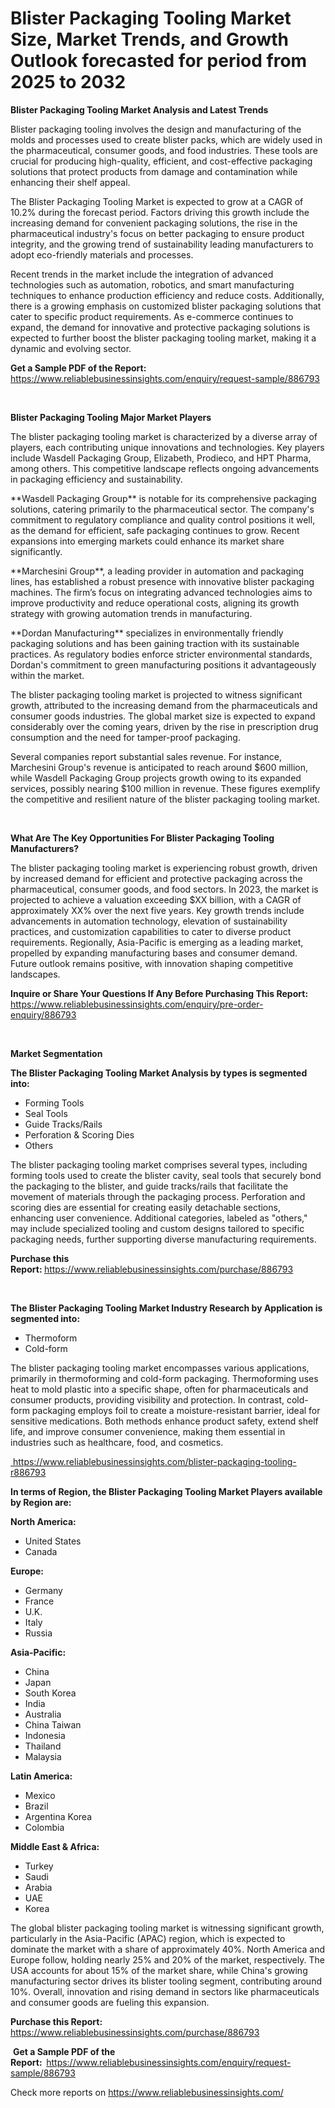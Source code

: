 <p><h1>Blister Packaging Tooling Market Size, Market Trends, and Growth Outlook forecasted for period from 2025 to 2032</h1></p><p><strong>Blister Packaging Tooling Market Analysis and Latest Trends</strong></p>
<p><p>Blister packaging tooling involves the design and manufacturing of the molds and processes used to create blister packs, which are widely used in the pharmaceutical, consumer goods, and food industries. These tools are crucial for producing high-quality, efficient, and cost-effective packaging solutions that protect products from damage and contamination while enhancing their shelf appeal.</p><p>The Blister Packaging Tooling Market is expected to grow at a CAGR of 10.2% during the forecast period. Factors driving this growth include the increasing demand for convenient packaging solutions, the rise in the pharmaceutical industry's focus on better packaging to ensure product integrity, and the growing trend of sustainability leading manufacturers to adopt eco-friendly materials and processes.</p><p>Recent trends in the market include the integration of advanced technologies such as automation, robotics, and smart manufacturing techniques to enhance production efficiency and reduce costs. Additionally, there is a growing emphasis on customized blister packaging solutions that cater to specific product requirements. As e-commerce continues to expand, the demand for innovative and protective packaging solutions is expected to further boost the blister packaging tooling market, making it a dynamic and evolving sector.</p></p>
<p><strong>Get a Sample PDF of the Report:&nbsp;</strong> <a href="https://www.reliablebusinessinsights.com/enquiry/request-sample/886793?utm_campaign=2319&utm_medium=2&utm_source=Github&utm_content=ia&utm_term=08042025&utm_id=blister-packaging-tooling">https://www.reliablebusinessinsights.com/enquiry/request-sample/886793</a></p>
<p>&nbsp;</p>
<p><strong>Blister Packaging Tooling Major Market Players</strong></p>
<p><p>The blister packaging tooling market is characterized by a diverse array of players, each contributing unique innovations and technologies. Key players include Wasdell Packaging Group, Elizabeth, Prodieco, and HPT Pharma, among others. This competitive landscape reflects ongoing advancements in packaging efficiency and sustainability.</p><p>**Wasdell Packaging Group** is notable for its comprehensive packaging solutions, catering primarily to the pharmaceutical sector. The company's commitment to regulatory compliance and quality control positions it well, as the demand for efficient, safe packaging continues to grow. Recent expansions into emerging markets could enhance its market share significantly.</p><p>**Marchesini Group**, a leading provider in automation and packaging lines, has established a robust presence with innovative blister packaging machines. The firm’s focus on integrating advanced technologies aims to improve productivity and reduce operational costs, aligning its growth strategy with growing automation trends in manufacturing.</p><p>**Dordan Manufacturing** specializes in environmentally friendly packaging solutions and has been gaining traction with its sustainable practices. As regulatory bodies enforce stricter environmental standards, Dordan's commitment to green manufacturing positions it advantageously within the market.</p><p>The blister packaging tooling market is projected to witness significant growth, attributed to the increasing demand from the pharmaceuticals and consumer goods industries. The global market size is expected to expand considerably over the coming years, driven by the rise in prescription drug consumption and the need for tamper-proof packaging.</p><p>Several companies report substantial sales revenue. For instance, Marchesini Group's revenue is anticipated to reach around $600 million, while Wasdell Packaging Group projects growth owing to its expanded services, possibly nearing $100 million in revenue. These figures exemplify the competitive and resilient nature of the blister packaging tooling market.</p></p>
<p>&nbsp;</p>
<p><strong>What Are The Key Opportunities For Blister Packaging Tooling Manufacturers?</strong></p>
<p><p>The blister packaging tooling market is experiencing robust growth, driven by increased demand for efficient and protective packaging across the pharmaceutical, consumer goods, and food sectors. In 2023, the market is projected to achieve a valuation exceeding $XX billion, with a CAGR of approximately XX% over the next five years. Key growth trends include advancements in automation technology, elevation of sustainability practices, and customization capabilities to cater to diverse product requirements. Regionally, Asia-Pacific is emerging as a leading market, propelled by expanding manufacturing bases and consumer demand. Future outlook remains positive, with innovation shaping competitive landscapes.</p></p>
<p><strong>Inquire or Share Your Questions If Any Before Purchasing This Report:</strong> <a href="https://www.reliablebusinessinsights.com/enquiry/pre-order-enquiry/886793?utm_campaign=2319&utm_medium=2&utm_source=Github&utm_content=ia&utm_term=08042025&utm_id=blister-packaging-tooling">https://www.reliablebusinessinsights.com/enquiry/pre-order-enquiry/886793</a></p>
<p>&nbsp;</p>
<p><strong>Market Segmentation</strong></p>
<p><strong>The Blister Packaging Tooling Market Analysis by types is segmented into:</strong></p>
<p><ul><li>Forming Tools</li><li>Seal Tools</li><li>Guide Tracks/Rails</li><li>Perforation & Scoring Dies</li><li>Others</li></ul></p>
<p><p>The blister packaging tooling market comprises several types, including forming tools used to create the blister cavity, seal tools that securely bond the packaging to the blister, and guide tracks/rails that facilitate the movement of materials through the packaging process. Perforation and scoring dies are essential for creating easily detachable sections, enhancing user convenience. Additional categories, labeled as "others," may include specialized tooling and custom designs tailored to specific packaging needs, further supporting diverse manufacturing requirements.</p></p>
<p><strong>Purchase this Report:&nbsp;</strong><a href="https://www.reliablebusinessinsights.com/purchase/886793?utm_campaign=2319&utm_medium=2&utm_source=Github&utm_content=ia&utm_term=08042025&utm_id=blister-packaging-tooling">https://www.reliablebusinessinsights.com/purchase/886793</a></p>
<p>&nbsp;</p>
<p><strong>The Blister Packaging Tooling Market Industry Research by Application is segmented into:</strong></p>
<p><ul><li>Thermoform</li><li>Cold-form</li></ul></p>
<p><p>The blister packaging tooling market encompasses various applications, primarily in thermoforming and cold-form packaging. Thermoforming uses heat to mold plastic into a specific shape, often for pharmaceuticals and consumer products, providing visibility and protection. In contrast, cold-form packaging employs foil to create a moisture-resistant barrier, ideal for sensitive medications. Both methods enhance product safety, extend shelf life, and improve consumer convenience, making them essential in industries such as healthcare, food, and cosmetics.</p></p>
<p><a href="https://www.reliablebusinessinsights.com/blister-packaging-tooling-r886793?utm_campaign=2319&utm_medium=2&utm_source=Github&utm_content=ia&utm_term=08042025&utm_id=blister-packaging-tooling">&nbsp;https://www.reliablebusinessinsights.com/blister-packaging-tooling-r886793</a></p>
<p><strong>In terms of Region, the Blister Packaging Tooling Market Players available by Region are:</strong></p>
<p>
    <p> <strong> North America: </strong>
        <ul>
            <li>United States</li>
            <li>Canada</li>
        </ul>
        </p> 
    <p> <strong> Europe: </strong>
        <ul>
            <li>Germany</li>
            <li>France</li>
            <li>U.K.</li>
            <li>Italy</li>
            <li>Russia</li>
        </ul>
        </p> 
    <p> <strong> Asia-Pacific: </strong>
        <ul>
            <li>China</li>
            <li>Japan</li>
            <li>South Korea</li>
            <li>India</li>
            <li>Australia</li>
            <li>China Taiwan</li>
            <li>Indonesia</li>
            <li>Thailand</li>
            <li>Malaysia</li>
        </ul>
        </p> 
    <p> <strong> Latin America: </strong>
        <ul>
            <li>Mexico</li>
            <li>Brazil</li>
            <li>Argentina Korea</li>
            <li>Colombia</li>
        </ul>
        </p> 
    <p> <strong> Middle East & Africa: </strong>
        <ul>
            <li>Turkey</li>
            <li>Saudi</li>
            <li>Arabia</li>
            <li>UAE</li>
            <li>Korea</li>
        </ul>
    </p>
    </p>
<p><p>The global blister packaging tooling market is witnessing significant growth, particularly in the Asia-Pacific (APAC) region, which is expected to dominate the market with a share of approximately 40%. North America and Europe follow, holding nearly 25% and 20% of the market, respectively. The USA accounts for about 15% of the market share, while China's growing manufacturing sector drives its blister tooling segment, contributing around 10%. Overall, innovation and rising demand in sectors like pharmaceuticals and consumer goods are fueling this expansion.</p></p>
<p><strong>Purchase this Report: </strong><a href="https://www.reliablebusinessinsights.com/purchase/886793?utm_campaign=2319&utm_medium=2&utm_source=Github&utm_content=ia&utm_term=08042025&utm_id=blister-packaging-tooling">https://www.reliablebusinessinsights.com/purchase/886793</a></p>
<p>&nbsp;<strong>Get a Sample PDF of the Report:&nbsp;&nbsp;</strong><a href="https://www.reliablebusinessinsights.com/enquiry/request-sample/886793?utm_campaign=2319&utm_medium=2&utm_source=Github&utm_content=ia&utm_term=08042025&utm_id=blister-packaging-tooling">https://www.reliablebusinessinsights.com/enquiry/request-sample/886793</a></p>
<p><strong></strong></p>
<p>Check more reports on <a href="https://www.reliablebusinessinsights.com/?utm_campaign=2319&utm_medium=2&utm_source=Github&utm_content=ia&utm_term=08042025&utm_id=blister-packaging-tooling">https://www.reliablebusinessinsights.com/</a></p>